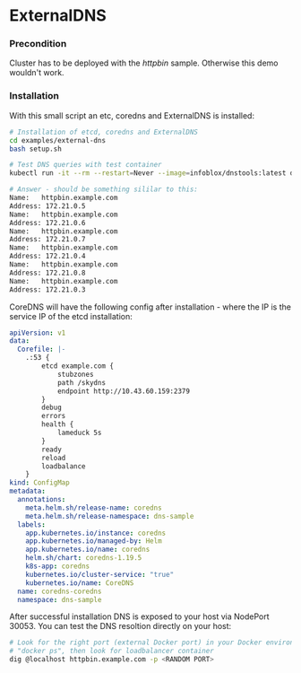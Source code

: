 # ExternalDNS

### Precondition

Cluster has to be deployed with the *httpbin* sample. Otherwise this demo wouldn't work.

### Installation

With this small script an etc, coredns and ExternalDNS is installed:

```bash
# Installation of etcd, coredns and ExternalDNS
cd examples/external-dns
bash setup.sh

# Test DNS queries with test container
kubectl run -it --rm --restart=Never --image=infoblox/dnstools:latest dnstools

# Answer - should be something sililar to this:
Name:	httpbin.example.com
Address: 172.21.0.5
Name:	httpbin.example.com
Address: 172.21.0.6
Name:	httpbin.example.com
Address: 172.21.0.7
Name:	httpbin.example.com
Address: 172.21.0.4
Name:	httpbin.example.com
Address: 172.21.0.8
Name:	httpbin.example.com
Address: 172.21.0.3
```

CoreDNS will have the following config after installation - where the IP is the service IP of the etcd installation:

```yaml
apiVersion: v1
data:
  Corefile: |-
    .:53 {
        etcd example.com {
            stubzones
            path /skydns
            endpoint http://10.43.60.159:2379
        }
        debug
        errors
        health {
            lameduck 5s
        }
        ready
        reload
        loadbalance
    }
kind: ConfigMap
metadata:
  annotations:
    meta.helm.sh/release-name: coredns
    meta.helm.sh/release-namespace: dns-sample
  labels:
    app.kubernetes.io/instance: coredns
    app.kubernetes.io/managed-by: Helm
    app.kubernetes.io/name: coredns
    helm.sh/chart: coredns-1.19.5
    k8s-app: coredns
    kubernetes.io/cluster-service: "true"
    kubernetes.io/name: CoreDNS
  name: coredns-coredns
  namespace: dns-sample
```

After successful installation DNS is exposed to your host via NodePort 30053. You can test the DNS resoltion directly on your host:

```bash
# Look for the right port (external Docker port) in your Docker environment
# "docker ps", then look for loadbalancer container
dig @localhost httpbin.example.com -p <RANDOM PORT>
```

